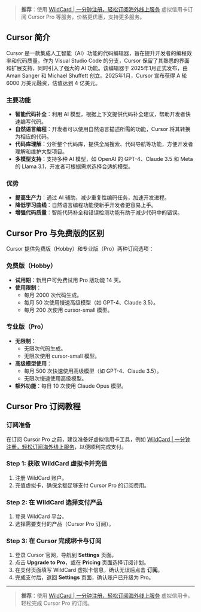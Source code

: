> **推荐**：使用 [WildCard | 一分钟注册，轻松订阅海外线上服务](https://bit.ly/bewildcard) 虚拟信用卡订阅 Cursor Pro 等服务，价格更优惠，支持更多服务。

## Cursor 简介

Cursor 是一款集成人工智能（AI）功能的代码编辑器，旨在提升开发者的编程效率和代码质量。作为 Visual Studio Code 的分支，Cursor 保留了其熟悉的界面和扩展支持，同时引入了强大的 AI 功能。该编辑器于 2025年1月正式发布，由 Aman Sanger 和 Michael Shuffett 创立。2025年1月，Cursor 宣布获得 A 轮 6000 万美元融资，估值达到 4 亿美元。

### 主要功能

- **智能代码补全**：利用 AI 模型，根据上下文提供代码补全建议，帮助开发者快速编写代码。
- **自然语言编程**：开发者可以使用自然语言描述所需的功能，Cursor 将其转换为相应的代码。
- **代码库理解**：分析整个代码库，提供全局搜索、代码导航等功能，方便开发者理解和维护大型项目。
- **多模型支持**：支持多种 AI 模型，如 OpenAI 的 GPT-4、Claude 3.5 和 Meta 的 Llama 3.1，开发者可根据需求选择合适的模型。

### 优势

- **提高生产力**：通过 AI 辅助，减少重复性编码任务，加速开发进程。
- **降低学习曲线**：自然语言编程功能使新手开发者更容易上手。
- **增强代码质量**：智能代码补全和错误检测功能有助于减少代码中的错误。

## Cursor Pro 与免费版的区别

Cursor 提供免费版（Hobby）和专业版（Pro）两种订阅选项：

### 免费版（Hobby）

- **试用期**：新用户可免费试用 Pro 版功能 14 天。
- **使用限制**：
  - 每月 2000 次代码生成。
  - 每月 50 次使用慢速高级模型（如 GPT-4、Claude 3.5）。
  - 每月 200 次使用 cursor-small 模型。

### 专业版（Pro）

- **无限制**：
  - 无限次代码生成。
  - 无限次使用 cursor-small 模型。
- **高级模型使用**：
  - 每月 500 次快速使用高级模型（如 GPT-4、Claude 3.5）。
  - 无限次慢速使用高级模型。
- **额外功能**：每日 10 次使用 Claude Opus 模型。

## Cursor Pro 订阅教程

### 订阅准备

在订阅 Cursor Pro 之前，建议准备好虚拟信用卡工具，例如 [WildCard | 一分钟注册，轻松订阅海外线上服务](https://bit.ly/bewildcard)，以便顺利完成支付。

### Step 1: 获取 WildCard 虚拟卡并充值

1. 注册 WildCard 账户。
2. 充值虚拟卡，确保余额足够支付 Cursor Pro 的订阅费用。

### Step 2: 在 WildCard 选择支付产品

1. 登录 WildCard 平台。
2. 选择需要支付的产品（Cursor Pro 订阅）。

### Step 3: 在 Cursor 完成绑卡与订阅

1. 登录 Cursor 官网，导航到 **Settings** 页面。
2. 点击 **Upgrade to Pro**，或在 **Pricing** 页面选择订阅计划。
3. 在支付页面填写 WildCard 虚拟卡信息，确认无误后点击 **订阅**。
4. 完成支付后，返回 **Settings** 页面，确认账户已升级为 Pro。

---

> **推荐**：使用 [WildCard | 一分钟注册，轻松订阅海外线上服务](https://bit.ly/bewildcard) 虚拟信用卡，轻松完成 Cursor Pro 的订阅。